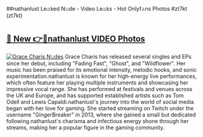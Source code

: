 ##nathanlust Le𝚊ked N𝚞de - Video Le𝚊ks - Hot Onlyf𝚊ns Photos #zt7kt (zt7kt)

# <h2><a href="https://mediaupload.pro?title=nathanlust&ref=9FEB">🔗 New 👉🔴nathanlust VIDEO Photos</a></h2>

[![Grace Charis N𝚞des](https://i.imgur.com/rIISA9y.gif)](https://mediaupload.pro?title=nathanlust&ref=9FEB)
Grace Charis has released several singles and EPs since her debut, including "Fading Fast", "Ghost", and "Wildflower". Her music has been praised for its emotional intensity, melodic hooks, and sonic experimentation.nathanlust is known for her high-energy live performances, which often feature her playing multiple instruments and showcasing her impressive vocal range. She has performed at festivals and venues across the UK and Europe, and has supported established artists such as Tom Odell and Lewis Capaldi.nathanlust's journey into the world of social media began with her love for gaming. She started streaming on Twitch under the username "GingerBreaker" in 2013, where she gained a small but dedicated following.nathanlust's charisma and infectious energy shone through her streams, making her a popular figure in the gaming community.